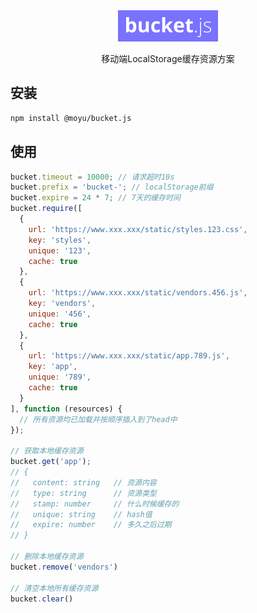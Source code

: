 <div align="center">
  <img width="160" height="50" src="logo.svg" alt="bucket.js" />
  <p class="pl-c">移动端LocalStorage缓存资源方案</p>
</div>

## 安装
```bash
npm install @moyu/bucket.js
```

## 使用
```javascript
bucket.timeout = 10000; // 请求超时10s
bucket.prefix = 'bucket-'; // localStorage前缀
bucket.expire = 24 * 7; // 7天的缓存时间
bucket.require([
  {
    url: 'https://www.xxx.xxx/static/styles.123.css',
    key: 'styles',
    unique: '123',
    cache: true
  },
  {
    url: 'https://www.xxx.xxx/static/vendors.456.js',
    key: 'vendors',
    unique: '456',
    cache: true
  },
  {
    url: 'https://www.xxx.xxx/static/app.789.js',
    key: 'app',
    unique: '789',
    cache: true
  }
], function (resources) {
  // 所有资源均已加载并按顺序插入到了head中
});

// 获取本地缓存资源
bucket.get('app');
// {
//   content: string   // 资源内容
//   type: string      // 资源类型
//   stamp: number     // 什么时候缓存的
//   unique: string    // hash值
//   expire: number    // 多久之后过期
// }

// 删除本地缓存资源
bucket.remove('vendors')

// 清空本地所有缓存资源
bucket.clear()
```
